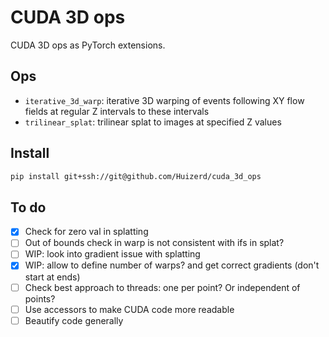 # CUDA 3D ops

CUDA 3D ops as PyTorch extensions.

## Ops

- `iterative_3d_warp`: iterative 3D warping of events following XY flow fields at regular Z intervals to these intervals
- `trilinear_splat`: trilinear splat to images at specified Z values

## Install

```bash
pip install git+ssh://git@github.com/Huizerd/cuda_3d_ops
```

## To do

- [x] Check for zero val in splatting
- [ ] Out of bounds check in warp is not consistent with ifs in splat?
- [ ] WIP: look into gradient issue with splatting
- [x] WIP: allow to define number of warps? and get correct gradients (don't start at ends)
- [ ] Check best approach to threads: one per point? Or independent of points?
- [ ] Use accessors to make CUDA code more readable
- [ ] Beautify code generally
